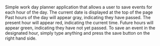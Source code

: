 Simple work day planner application that allows a user to save events for each hour of the day. 
The current date is displayed at the top of the page
Past hours of the day will appear gray, indicating they have passed. 
The present hour will appear red, indicating the current time.
Future hours will appear green, indicating they have not yet passed. 
To save an event in the designated hour, simply type anything and press the save button on the right hand side. 



